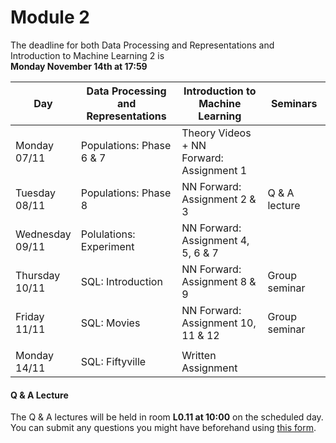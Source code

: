 
# Module 2

The deadline for both Data Processing and Representations and Introduction to Machine Learning 2 is<br>**Monday November 14th at 17:59**

| Day                | Data Processing<br>and Representations | Introduction to<br>Machine Learning | Seminars          |
| ------------------ | ---------------------------- | ----------------------------------- | --------------------------- |
| Monday<br>07/11    | Populations: Phase 6 & 7     | Theory Videos + NN<br>Forward: Assignment 1 |                     |
| Tuesday<br>08/11   | Populations: Phase 8         | NN Forward:<br>Assignment 2 & 3     | Q & A lecture               |
| Wednesday<br>09/11 | Polulations: Experiment      | NN Forward:<br>Assignment 4, 5, 6 & 7 |                           |
| Thursday<br>10/11  | SQL: Introduction            | NN Forward:<br>Assignment 8 & 9     | Group seminar               |
| Friday<br>11/11    | SQL: Movies                  | NN Forward:<br>Assignment 10, 11 & 12 | Group seminar             |
|                    |                              |                                       |                           |
| Monday<br>14/11    | SQL: Fiftyville              | Written Assignment                  |                             |



#### Q & A Lecture

The Q & A lectures will be held in room **L0.11 at 10:00** on the scheduled day. You can submit any questions you might have beforehand using [this form](https://forms.office.com/Pages/ResponsePage.aspx?id=zcrxoIxhA0S5RXb7PWh05ZTDc7biyulCvpu4U-tarWtUMlZYQUlYMFVMREdWRVVPWTNITlIxQlFUTC4u).

